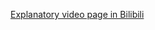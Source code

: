 [Explanatory video page in Bilibili](https://www.bilibili.com/video/BV1vd4y1q7av/?vd_source=991f5e314cf15db946768ec01c49fc50)
